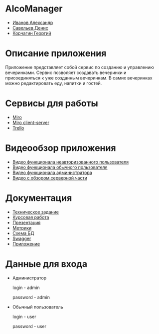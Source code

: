 # AlcoManager
* [Иванов Александр](https://github.com/ThePerceval)
* [Савельев Денис](https://github.com/Dasdassand)
* [Корчагин Георгий](https://github.com/GeorgiyKkk)

# Описание приложения 

Приложение представляет собой сервис по созданию и управлению вечеринками. Сервис позволяет создавать вечеринки и присоединяться к уже созданным вечеринкам. В самих вечеринках можно редактировать еду, напитки и гостей.

# Сервисы для работы
* [Miro](https://miro.com/app/board/uXjVPPzYRnE=/?share_link_id=6084268424) 
* [Miro client-server](https://miro.com/app/board/uXjVPjUlC1A=/?share_link_id=865339379308) 
* [Trello](https://trello.com/b/EEooHNxa/alcomanager)

# Видеообзор приложения

* [Видео функционала неавторизованного пользователя](https://youtu.be/w3Tr8JNcN7E)  
* [Видео функционала обычного пользователя](https://youtu.be/7VBgzXAfIW8)
* [Видео функционала администратора](https://youtu.be/b9XfnO4ESTk)
* [Видео с обзором серверной части](https://youtu.be/1Lf4WaITovg)

# Документация
* [Техническое задание](https://github.com/ThePerceval/CourseProject/blob/master/Documentation/ТЗ.pdf)
* [Курсовая работа](https://github.com/ThePerceval/CourseProject/blob/master/Documentation/Курсовой%20проект.pdf)
* [Презентация](https://github.com/ThePerceval/CourseProject/blob/master/Documentation/Presentation.pdf)
* [Метрики](https://metrika.yandex.ru/dashboard?group=day&period=month&id=91248958)
* [Схема БД](https://github.com/ThePerceval/CourseProject/blob/master/Documentation/DB.png)
* [Swagger](http://62.33.185.12:8080/swagger-ui/index.html)
* [Приложение](http://62.33.185.12:8080)

# Данные для входа

* Администратор

  login - admin

  password - admin

* Обычный пользователь

  login - user

  password - user
